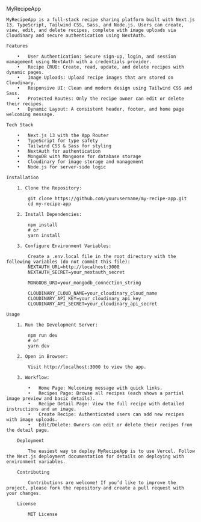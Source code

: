 MyRecipeApp

    MyRecipeApp is a full-stack recipe sharing platform built with Next.js 13, TypeScript, Tailwind CSS, Sass, and Node.js. Users can create, view, edit, and delete recipes, complete with image uploads via Cloudinary and secure authentication using NextAuth.

    Features

        •	User Authentication: Secure sign-up, login, and session management using NextAuth with a credentials provider.
        •	Recipe CRUD: Create, read, update, and delete recipes with dynamic pages.
        •	Image Uploads: Upload recipe images that are stored on Cloudinary.
        •	Responsive UI: Clean and modern design using Tailwind CSS and Sass.
        •	Protected Routes: Only the recipe owner can edit or delete their recipes.
        •	Dynamic Layout: A consistent header, footer, and home page welcoming message.

    Tech Stack

        •	Next.js 13 with the App Router
        •	TypeScript for type safety
        •	Tailwind CSS & Sass for styling
        •	NextAuth for authentication
        •	MongoDB with Mongoose for database storage
        •	Cloudinary for image storage and management
        •	Node.js for server-side logic

    Installation

        1. Clone the Repository:
 
            git clone https://github.com/yourusername/my-recipe-app.git
            cd my-recipe-app

        2. Install Dependencies:

            npm install
            # or
            yarn install

        3. Configure Environment Variables:

            Create a .env.local file in the root directory with the following variables (do not commit this file):
            NEXTAUTH_URL=http://localhost:3000
            NEXTAUTH_SECRET=your_nextauth_secret

            MONGODB_URI=your_mongodb_connection_string

            CLOUDINARY_CLOUD_NAME=your_cloudinary_cloud_name
            CLOUDINARY_API_KEY=your_cloudinary_api_key
            CLOUDINARY_API_SECRET=your_cloudinary_api_secret

    Usage

        1. Run the Development Server:

            npm run dev
            # or
            yarn dev

        2. Open in Browser:

            Visit http://localhost:3000 to view the app.

        3. Workflow:

            •	Home Page: Welcoming message with quick links.
            •	Recipes Page: Browse all recipes (each shows a partial image preview and basic details).
            •	Recipe Detail Page: View the full recipe with detailed instructions and an image.
            •	Create Recipe: Authenticated users can add new recipes with image uploads.
            •	Edit/Delete: Owners can edit or delete their recipes from the detail page.

        Deployment

            The easiest way to deploy MyRecipeApp is to use Vercel. Follow the Next.js deployment documentation for details on deploying with environment variables.

        Contributing

            Contributions are welcome! If you’d like to improve the project, please fork the repository and create a pull request with your changes.

        License

            MIT License
